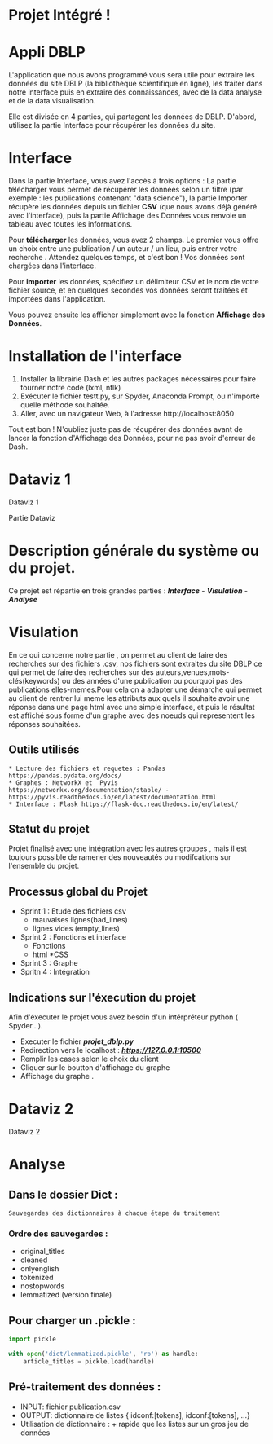 # Projet Intégré !

# Appli DBLP
L'application que nous avons programmé vous sera utile pour extraire les données du site DBLP (la bibliothèque scientifique en ligne), les traiter dans notre interface puis en extraire des connaissances, avec de la data analyse et de la data visualisation.

Elle est divisée en 4 parties, qui partagent les données de DBLP. D'abord, utilisez la partie Interface pour récupérer les données du site.

# Interface

Dans la partie Interface, vous avez l'accès à trois options : La partie télécharger vous permet de récupérer les données selon un filtre (par exemple : les publications contenant "data science"), la partie Importer récupère les données depuis un fichier **CSV** (que nous avons déjà généré avec l'interface), puis la partie Affichage des Données vous renvoie un tableau avec toutes les informations.

Pour **télécharger** les données, vous avez 2 champs. Le premier vous offre un choix entre une publication / un auteur / un lieu, puis entrer votre recherche . Attendez quelques temps, et c'est bon ! Vos données sont chargées dans l'interface.

Pour **importer** les données, spécifiez un délimiteur CSV et le nom de votre fichier source, et en quelques secondes vos données seront traitées et importées dans l'application.

Vous pouvez ensuite les afficher simplement avec la fonction **Affichage des Données**.

# Installation de l'interface
1) Installer la librairie Dash et les autres packages nécessaires pour faire tourner notre code (lxml, ntlk)
2) Exécuter le fichier testt.py, sur Spyder, Anaconda Prompt, ou n'importe quelle méthode souhaitée.
3) Aller, avec un navigateur Web, à l'adresse http://localhost:8050

Tout est bon ! N'oubliez juste pas de récupérer des données avant de lancer la fonction d'Affichage des Données, pour ne pas avoir d'erreur de Dash.

# Dataviz 1
Dataviz 1


Partie Dataviz

# Description générale du système ou du projet.
 Ce projet est répartie en trois grandes parties :  ___Interface___ - ___Visulation___ - ___Analyse___
  
  # Visulation
  En ce qui concerne notre partie , on permet au client de faire des recherches sur des fichiers .csv, nos fichiers sont extraites du site DBLP ce qui permet de faire des recherches sur des auteurs,venues,mots-clés(keywords) ou des années d'une publication ou pourquoi pas des publications elles-memes.Pour cela on a adapter une démarche qui permet au client de rentrer lui meme les attributs aux quels il souhaite avoir une réponse dans une page html avec une simple interface, et puis le résultat est affiché sous forme d'un graphe avec des noeuds qui representent les réponses souhaitées.


## Outils utilisés
    * Lecture des fichiers et requetes : Pandas https://pandas.pydata.org/docs/
    * Graphes : NetworkX et  Pyvis https://networkx.org/documentation/stable/ - https://pyvis.readthedocs.io/en/latest/documentation.html
    * Interface : Flask https://flask-doc.readthedocs.io/en/latest/

## Statut du projet
Projet finalisé avec une intégration avec les autres groupes , mais il est toujours possible de ramener des nouveautés ou modifcations sur l'ensemble du projet.

## Processus global du Projet
* Sprint 1 : Etude des fichiers csv
    * mauvaises lignes(bad_lines)
    * lignes vides (empty_lines)
 * Sprint 2 : Fonctions et interface 
    * Fonctions 
    * html *CSS 
* Sprint 3 : Graphe 
* Spritn 4 :  Intégration 
 
 ## Indications sur l'éxecution du projet

Afin d'éxecuter le projet vous avez besoin d'un intérpréteur python ( Spyder...).

* Executer le fichier ___projet_dblp.py___ 
* Redirection vers le localhost : ***https://127.0.0.1:10500***
* Remplir les cases selon le choix du client
* Cliquer sur le boutton d'affichage du graphe
* Affichage du graphe .


# Dataviz 2
Dataviz 2

# Analyse

## Dans le dossier Dict :
	Sauvegardes des dictionnaires à chaque étape du traitement
### Ordre des sauvegardes :
  * original_titles
  * cleaned
  * onlyenglish
  * tokenized
  * nostopwords
  * lemmatized (version finale)

## Pour charger un .pickle :
```python
import pickle

with open('dict/lemmatized.pickle', 'rb') as handle:
	article_titles = pickle.load(handle)
```

## Pré-traitement des données :
  * INPUT: fichier publication.csv
  * OUTPUT: dictionnaire de listes { idconf:[tokens], idconf:[tokens], ...}
  * Utilisation de dictionnaire : + rapide que les listes sur un gros jeu de données
